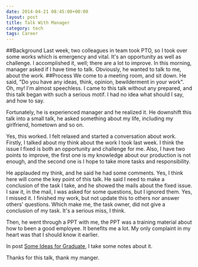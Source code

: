 ```yaml
---
date: 2014-04-21 08:45:00+00:00
layout: post
title: Talk With Manager
category: tech
tags: Career
---
```


##Background
Last week, two colleagues in team took PTO, so I took over some works which is emergency and vital. It's an opportunity as well as challenge. I accomplished it, well; there are a lot to improve.
In this morning, manager asked if I have time to talk. Obviously, he wanted to talk to me, about the work.
##Process
We come to a meeting room, and sit down. 
He said, "Do you have any ideas, think, opinion, bewilderment in your work". Oh, my! I'm almost speechless.
I came to this talk without any prepared, and this talk began with such a serious motif. I had no idea what should I say, and how to say.

Fortunately, he is experienced manager and he realized it. He downshift this talk into a small talk, he asked something about my life, including my girlfriend, hometown and so on.

Yes, this worked. I felt relaxed and started a conversation about work.
Firstly, I talked about my think about the work I took last week. I think the issue I fixed is both an opportunity and challenge for me. Also, I have two points to improve, the first one is my knowledge about our production is not enough, and the second one is I hope to take more tasks and responsibility.

He applauded my think, and he said he had some comments.
Yes, I think here will come the key point of this talk.
He said I need to make a conclusion of the task I take, and he showed the mails about the fixed issue. I saw it, in the mail, I was asked for some questions, but I ignored them. Yes, I missed it. I finished my work, but not update this to others nor answer others' questions. Which make me, the task owner, did not give a conclusion of my task. It's a serious miss, I think.

Then, he went through a PPT with me, the PPT was a training material about how to been a good employee.
It benefits me a lot. My only complaint in my heart was that I should know it earlier.

In post [Some Ideas for Graduate](http://helloowen.com/Work-Some-Ideas-for-Graduate/), I take some notes about it.

Thanks for this talk, thank my manger.